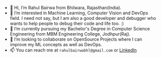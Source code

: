 - 👋 Hi, I’m Rahul Bairwa from Bhilwara, Rajasthan(India).
- 👀 I’m interested in Machine Learning, Computer Vision and DevOps field. I need not say, but I am also a good developer and debugger who wants to help people to debug their code and life too. :)
- 🌱 I’m currently pursuing my Bachelor's Degree in Computer Science Engineering from MBM Engineering College, Jodhpur(Raj).
- 💞️ I’m looking to collaborate on OpenSource Projects where I can improve my ML concepts as well as DevOps.
- 📫 You can reach me at `rahulbairwabhl@gmail.com` or [LinkedIn](https://www.linkedin.com/in/rahul-bairwa)

<!---
iamtheindian/iamtheindian is a ✨ special ✨ repository because its `README.md` (this file) appears on your GitHub profile.
You can click the Preview link to take a look at your changes.
--->
